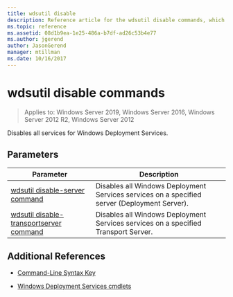 ```yaml
---
title: wdsutil disable
description: Reference article for the wdsutil disable commands, which disables all services for Windows Deployment Services.
ms.topic: reference
ms.assetid: 08d1b9ea-1e25-486a-b7df-ad26c53b4e77
ms.author: jgerend
author: JasonGerend
manager: mtillman
ms.date: 10/16/2017
---
```


# wdsutil disable commands

> Applies to: Windows Server 2019, Windows Server 2016, Windows Server 2012 R2, Windows Server 2012

Disables all services for Windows Deployment Services.

## Parameters

| Parameter | Description |
|--|--|
| [wdsutil disable-server command](wdsutil-disable-server.md) | Disables all Windows Deployment Services services on a specified server (Deployment Server). |
| [wdsutil disable-transportserver command](wdsutil-disable-transportserver.md) | Disables all Windows Deployment Services services on a specified Transport Server. |

## Additional References

- [Command-Line Syntax Key](command-line-syntax-key.md)

- [Windows Deployment Services cmdlets](/powershell/module/wds)
